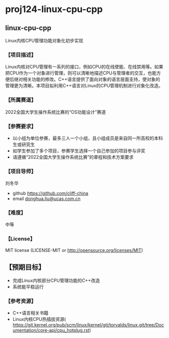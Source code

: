 # proj124-linux-cpu-cpp

## linux-cpu-cpp
Linux内核CPU管理功能对象化初步实现

### 【项目描述】
Linux内核对CPU管理有一系列的接口，例如CPU的在线使能、在线禁用等。如果把CPU作为一个对象进行管理，则可以清晰地描述CPU与管理者的交互，也能方便后继对相关功能的修改。C++语言提供了面向对象的语言层面支持，使对象的管理更为清晰。本项目拟利用C++语言对Linux的CPU管理机制进行对象化改造。

### 【所属赛道】
2022全国大学生操作系统比赛的“OS功能设计”赛道

### 【参赛要求】
- 以小组为单位参赛，最多三人一个小组，且小组成员是来自同一所高校的本科生或研究生
- 如学生参加了多个项目，参赛学生选择一个自己参加的项目参与评奖
- 请遵循“2022全国大学生操作系统比赛”的章程和技术方案要求

### 【项目导师】
刘冬华
- github https://github.com/cliff-china
- email donghua.liu@ucas.com.cn

### 【难度】
中等

### 【License】
MIT license (LICENSE-MIT or http://opensource.org/licenses/MIT)  

## 【预期目标】
- 完成Linux内核部分CPU管理功能的C++改造
- 系统能平稳运行

### 【参考资源】
- C++语言相关书籍
- Linux内核CPU热插拔资源(
https://git.kernel.org/pub/scm/linux/kernel/git/torvalds/linux.git/tree/Documentation/core-api/cpu_hotplug.rst)
